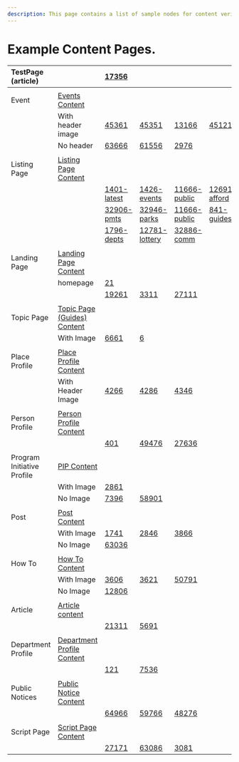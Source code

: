 ```yaml
---
description: This page contains a list of sample nodes for content verification.
---
```


# Example Content Pages.



| TestPage \(article\) |  | [17356](http://bostond8stg.prod.acquia-sites.com/node/17356) |  |  |  |
| :--- | :--- | :--- | :--- | :--- | :--- |
|  |  |  |  |  |  |
| Event | [Events Content](http://bostond8stg.prod.acquia-sites.com/admin/content?title=&type=event&status=All&langcode=All) |  |  |  |  |
|  | With header image | [45361](http://bostond8stg.prod.acquia-sites.com/node/45361) | [45351](http://bostond8stg.prod.acquia-sites.com/node/45351) | [13166](http://bostond8stg.prod.acquia-sites.com/node/13166) | [45121](http://bostond8stg.prod.acquia-sites.com/node/45121) |
|  | No header | [63666](http://bostond8stg.prod.acquia-sites.com/node/63666) | [61556](http://bostond8stg.prod.acquia-sites.com/node/61556) | [2976](http://bostond8stg.prod.acquia-sites.com/node/2976) |  |
|  |  |  |  |  |  |
| Listing Page | [Listing Page Content](http://bostond8stg.prod.acquia-sites.com/admin/content?title=&type=listing_page&status=All&langcode=All) |  |  |  |  |
|  |  | [1401-latest](http://bostond8stg.prod.acquia-sites.com/node/1401) | [1426-events](http://bostond8stg.prod.acquia-sites.com/node/1426) | [11666-public](http://bostond8stg.prod.acquia-sites.com/node/11666) | [12691-afford](http://bostond8stg.prod.acquia-sites.com/node/12691) |
|  |  | [32906-pmts](http://bostond8stg.prod.acquia-sites.com/node/32906) | [32946-parks](http://bostond8stg.prod.acquia-sites.com/node/32946) | [11666-public](http://bostond8stg.prod.acquia-sites.com/node/11666) | [841-guides](http://bostond8stg.prod.acquia-sites.com/node/841) |
|  |  | [1796-depts](http://bostond8stg.prod.acquia-sites.com/node/32906) | [12781-lottery](http://bostond8stg.prod.acquia-sites.com/node/12781) | [32886-comm](http://bostond8stg.prod.acquia-sites.com/node/32886) |  |
|  |  |  |  |  |  |
| Landing Page | [Landing Page Content](http://bostond8stg.prod.acquia-sites.com/admin/content?title=&type=landing_page&status=All&langcode=All) |  |  |  |  |
|  | homepage | [21](http://bostond8stg.prod.acquia-sites.com/node/21) |  |  |  |
|  |  | [19261](http://bostond8stg.prod.acquia-sites.com/node/19261) | [3311](http://bostond8stg.prod.acquia-sites.com/node/3311) | [27111](http://bostond8stg.prod.acquia-sites.com/node/27111) |  |
|  |  |  |  |  |  |
| Topic Page | [Topic Page \(Guides\) Content](http://bostond8stg.prod.acquia-sites.com/admin/content?title=&type=topic_page&status=All&langcode=All) |  |  |  |  |
|  | With Image | [6661](http://bostond8stg.prod.acquia-sites.com/node/6661) | [6](http://bostond8stg.prod.acquia-sites.com/node/6) |  |  |
|  |  |  |  |  |  |
| Place Profile | [Place Profile Content](http://bostond8stg.prod.acquia-sites.com/admin/content?title=&type=place_profile&status=All&langcode=All) |  |  |  |  |
|  | With Header Image | [4266](http://bostond8stg.prod.acquia-sites.com/node/4266) | [4286](http://bostond8stg.prod.acquia-sites.com/node/4286) | [4346](http://bostond8stg.prod.acquia-sites.com/node/4346) |  |
|  |  |  |  |  |  |
| Person Profile | [Person Profile Content](http://bostond8stg.prod.acquia-sites.com/admin/content?title=&type=person_profile&status=All&langcode=All) |  |  |  |  |
|  | | [401](http://bostond8stg.prod.acquia-sites.com/node/401) | [49476](http://bostond8stg.prod.acquia-sites.com/node/49476) | [27636](http://bostond8stg.prod.acquia-sites.com/node/27636) |  |
|  |  |  |  |  |  |
| Program Initiative Profile | [PIP Content](http://bostond8stg.prod.acquia-sites.com/admin/content?title=&type=program_initiative_profile&status=All&langcode=All) |  |  |  |  |
|  | With Image | [2861](http://bos-d7.lndo.site/node/2861) |  |  |  |
|  | No Image | [7396](http://bostond8stg.prod.acquia-sites.com/node/7396) | [58901](http://bostond8stg.prod.acquia-sites.com/node/58901) |  |  |
|  |  |  |  |  |  |
| Post | [Post Content](http://bostond8stg.prod.acquia-sites.com/admin/content?title=&type=post&status=All&langcode=All) |  |  |  |  |
|  | With Image | [1741](http://bostond8stg.prod.acquia-sites.com/node/1741) | [2846](http://bostond8stg.prod.acquia-sites.com/node/2846) | [3866](http://bostond8stg.prod.acquia-sites.com/node/3866) |  |
|  | No Image | [63036](http://bostond8stg.prod.acquia-sites.com/node/63036) |  |  |  |
|  |  |  |  |  |  |
| How To | [How To Content](http://bostond8stg.prod.acquia-sites.com/admin/content?title=&type=how_to&status=All&langcode=All) |  |  |  |  |
|  | With Image | [3606](http://bostond8stg.prod.acquia-sites.com/node/3606) | [3621](http://bostond8stg.prod.acquia-sites.com/node/3621) | [50791](http://bostond8stg.prod.acquia-sites.com/node/50791) |  |
|  | No Image | [12806](http://bostond8stg.prod.acquia-sites.com/node/12806) |  |  |  |
|  |  |  |  |  |  |
| Article | [Article content](http://bostond8stg.prod.acquia-sites.com/admin/content?title=&type=article&status=All&langcode=All) |  |  |  |  |
|  |  | [21311](http://bostond8stg.prod.acquia-sites.com/node/21311) | [5691](http://bostond8stg.prod.acquia-sites.com/node/5691) |  |  |
|  |  |  |  |  |  |
| Department Profile | [Department Profile Content](http://bostond8stg.prod.acquia-sites.com/admin/content?title=&type=department_profile&status=All&langcode=All) |  |  |  |  |
|  |  | [121](http://bostond8stg.prod.acquia-sites.com/node/121) | [7536](http://bostond8stg.prod.acquia-sites.com/node/7536) |  |  |
|  |  |  |  |  |  |
| Public Notices | [Public Notice Content](http://bostond8stg.prod.acquia-sites.com/admin/content?title=&type=public_notice&status=All&langcode=All) |  |  |  |  |
|  |  | [64966](http://bostond8stg.prod.acquia-sites.com/node/64966) | [59766](http://bostond8stg.prod.acquia-sites.com/node/59766) | [48276](http://bostond8stg.prod.acquia-sites.com/node/48276) |  |
|  |  |  |  |  |  |
| Script Page | [Script Page Content](http://bostond8stg.prod.acquia-sites.com/admin/content?title=&type=script_page&status=All&langcode=All) |  |  |  |  |
|  |  | [27171](http://bostond8stg.prod.acquia-sites.com/node/27171) | [63086](http://bostond8stg.prod.acquia-sites.com/node/63086) | [3081](http://bostond8stg.prod.acquia-sites.com/node/3081) |  |

